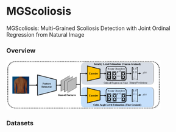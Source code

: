 # MGScoliosis
MGScoliosis: Multi-Grained Scoliosis Detection with Joint Ordinal Regression from Natural Image

### Overview
<img src="figures/model(b).png" style="zoom:45%;" />

### Datasets


